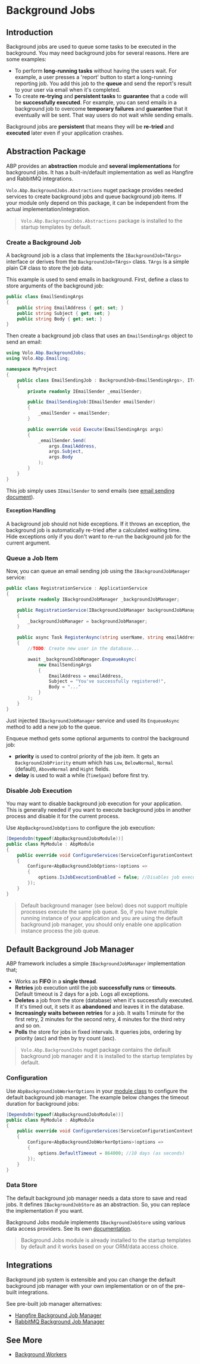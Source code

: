 # Background Jobs

## Introduction

Background jobs are used to queue some tasks to be executed in the background. You may need background jobs for several reasons. Here are some examples:

- To perform **long-running tasks** without having the users wait. For example, a user presses a 'report' button to start a long-running reporting job. You add this job to the **queue** and send the report's result to your user via email when it's completed.
- To create **re-trying** and **persistent tasks** to **guarantee** that a code will be **successfully executed**. For example, you can send emails in a background job to overcome **temporary failures** and **guarantee** that it eventually will be sent. That way users do not wait while sending emails.

Background jobs are **persistent** that means they will be **re-tried** and **executed** later even if your application crashes.

## Abstraction Package

ABP provides an **abstraction** module and **several implementations** for background jobs. It has a built-in/default implementation as well as Hangfire and RabbitMQ integrations.

`Volo.Abp.BackgroundJobs.Abstractions` nuget package provides needed services to create background jobs and queue background job items. If your module only depend on this package, it can be independent from the actual implementation/integration.

> `Volo.Abp.BackgroundJobs.Abstractions` package is installed to the startup templates by default.

### Create a Background Job

A background job is a class that implements the `IBackgroundJob<TArgs>` interface or derives from the `BackgroundJob<TArgs>` class. `TArgs` is a simple plain C# class to store the job data.

This example is used to send emails in background. First, define a class to store arguments of the background job:

````csharp
public class EmailSendingArgs
{
    public string EmailAddress { get; set; }
    public string Subject { get; set; }
    public string Body { get; set; }
}
````

Then create a background job class that uses an `EmailSendingArgs` object to send an email:

````csharp
using Volo.Abp.BackgroundJobs;
using Volo.Abp.Emailing;

namespace MyProject
{
    public class EmailSendingJob : BackgroundJob<EmailSendingArgs>, ITransientDependency
    {
        private readonly IEmailSender _emailSender;

        public EmailSendingJob(IEmailSender emailSender)
        {
            _emailSender = emailSender;
        }

        public override void Execute(EmailSendingArgs args)
        {
            _emailSender.Send(
                args.EmailAddress,
                args.Subject,
                args.Body
            );
        }
    }
}
````

This job simply uses `IEmailSender` to send emails (see [email sending document](Emailing.md)).

#### Exception Handling

A background job should not hide exceptions. If it throws an exception, the background job is automatically re-tried after a calculated waiting time. Hide exceptions only if you don't want to re-run the background job for the current argument.

### Queue a Job Item

Now, you can queue an email sending job using the `IBackgroundJobManager` service:

````csharp
public class RegistrationService : ApplicationService
{
    private readonly IBackgroundJobManager _backgroundJobManager;

    public RegistrationService(IBackgroundJobManager backgroundJobManager)
    {
        _backgroundJobManager = backgroundJobManager;
    }

    public async Task RegisterAsync(string userName, string emailAddress, string password)
    {
        //TODO: Create new user in the database...

        await _backgroundJobManager.EnqueueAsync(
            new EmailSendingArgs
            {
                EmailAddress = emailAddress,
                Subject = "You've successfully registered!",
                Body = "..."
            }
        );
    }
}
````

Just injected `IBackgroundJobManager` service and used its `EnqueueAsync` method to add a new job to the queue.

Enqueue method gets some optional arguments to control the background job:

* **priority** is used to control priority of the job item. It gets an `BackgroundJobPriority` enum which has `Low`, `BelowNormal`, `Normal` (default), `AboveNormal` and `Hight` fields.
* **delay** is used to wait a while (`TimeSpan`) before first try.

### Disable Job Execution

You may want to disable background job execution for your application. This is generally needed if you want to execute background jobs in another process and disable it for the current process.

Use `AbpBackgroundJobOptions` to configure the job execution:

````csharp
[DependsOn(typeof(AbpBackgroundJobsModule))]
public class MyModule : AbpModule
{
    public override void ConfigureServices(ServiceConfigurationContext context)
    {
        Configure<AbpBackgroundJobOptions>(options =>
        {
            options.IsJobExecutionEnabled = false; //Disables job execution
        });
    }
}
````

> Default background manager (see below) does not support multiple processes execute the same job queue. So, if you have multiple running instance of your application and you are using the default background job manager, you should only enable one application instance process the job queue.

## Default Background Job Manager

ABP framework includes a simple `IBackgroundJobManager` implementation that;

- Works as **FIFO** in a **single thread**.
- **Retries** job execution until the job **successfully runs** or **timeouts**. Default timeout is 2 days for a job. Logs all exceptions.
- **Deletes** a job from the store (database) when it's successfully executed. If it's timed out, it sets it as **abandoned** and leaves it in the database.
- **Increasingly waits between retries** for a job. It waits 1 minute for the first retry, 2 minutes for the second retry, 4 minutes for the third retry and so on.
- **Polls** the store for jobs in fixed intervals. It queries jobs, ordering by priority (asc) and then by try count (asc).

> `Volo.Abp.BackgroundJobs` nuget package contains the default background job manager and it is installed to the startup templates by default.

### Configuration

Use `AbpBackgroundJobWorkerOptions` in your [module class](Module-Development-Basics.md) to configure the default background job manager. The example below changes the timeout duration for background jobs:

````csharp
[DependsOn(typeof(AbpBackgroundJobsModule))]
public class MyModule : AbpModule
{
    public override void ConfigureServices(ServiceConfigurationContext context)
    {
        Configure<AbpBackgroundJobWorkerOptions>(options =>
        {
            options.DefaultTimeout = 864000; //10 days (as seconds)
        });
    }
}
````

### Data Store

The default background job manager needs a data store to save and read jobs. It defines `IBackgroundJobStore` as an abstraction. So, you can replace the implementation if you want.

Background Jobs module implements `IBackgroundJobStore` using various data access providers. See its own [documentation](Modules/Background-Jobs.md).

> Background Jobs module is already installed to the startup templates by default and it works based on your ORM/data access choice.

## Integrations

Background job system is extensible and you can change the default background job manager with your own implementation or on of the pre-built integrations.

See pre-built job manager alternatives:

* [Hangfire Background Job Manager](Background-Jobs-Hangfire.md)
* [RabbitMQ Background Job Manager](Background-Jobs-RabbitMq.md)

## See More
* [Background Workers](Background-Workers.md)